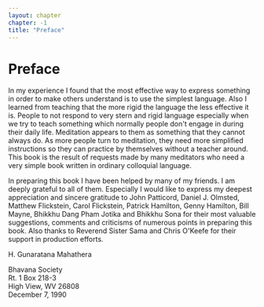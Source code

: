 ```yaml
---
layout: chapter
chapter: -1
title: "Preface"
---
```


# Preface

In my experience I found that the most effective way to express something in order to make others understand is to use the simplest language. Also I learned from teaching that the more rigid the language the less effective it is. People to not respond to very stern and rigid language especially when we try to teach something which normally people don't engage in during their daily life. Meditation appears to them as something that they cannot always do. As more people turn to meditation, they need more simplified instructions so they can practice by themselves without a teacher around. This book is the result of requests made by many meditators who need a very simple book written in ordinary colloquial language.

In preparing this book I have been helped by many of my friends. I am deeply grateful to all of them. Especially I would like to express my deepest appreciation and sincere gratitude to John Patticord, Daniel J. Olmsted, Matthew Flickstein, Carol Flickstein, Patrick Hamilton, Genny Hamilton, Bill Mayne, Bhikkhu Dang Pham Jotika and Bhikkhu Sona for their most valuable suggestions, comments and criticisms of numerous points in preparing this book. Also thanks to Reverend Sister Sama and Chris O'Keefe for their support in production efforts.

H. Gunaratana Mahathera

Bhavana Society<br/>
Rt. 1 Box 218-3<br/>
High View, WV 26808<br/>
December 7, 1990<br/>
